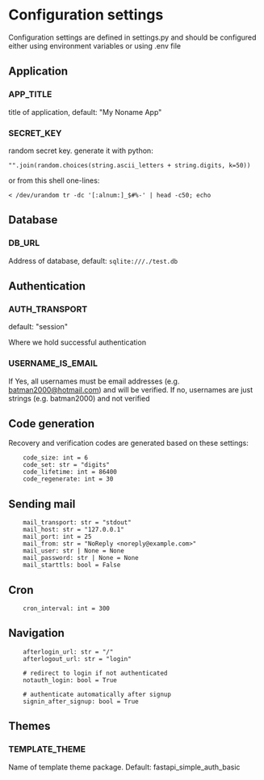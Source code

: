 # Configuration settings

Configuration settings are defined in settings.py and should be configured either using environment variables
or using .env file

## Application
### APP_TITLE
title of application, default: "My Noname App"

### SECRET_KEY
random secret key. generate it with python:
~~~
"".join(random.choices(string.ascii_letters + string.digits, k=50))
~~~

or from this shell one-lines:
~~~
< /dev/urandom tr -dc '[:alnum:]_$#%-' | head -c50; echo
~~~


## Database
### DB_URL
Address of database, default: `sqlite:///./test.db`

## Authentication

### AUTH_TRANSPORT
default: "session"

Where we hold successful authentication

### USERNAME_IS_EMAIL
If Yes, all usernames must be email addresses (e.g. batman2000@hotmail.com) and will be verified.
If no, usernames are just strings (e.g. batman2000) and not verified



## Code generation
Recovery and verification codes are generated based on these settings:
~~~
    code_size: int = 6
    code_set: str = "digits"
    code_lifetime: int = 86400
    code_regenerate: int = 30
~~~


## Sending mail
~~~
    mail_transport: str = "stdout"
    mail_host: str = "127.0.0.1"
    mail_port: int = 25
    mail_from: str = "NoReply <noreply@example.com>"
    mail_user: str | None = None
    mail_password: str | None = None
    mail_starttls: bool = False
~~~

## Cron
~~~
    cron_interval: int = 300
~~~

## Navigation
~~~
    afterlogin_url: str = "/"
    afterlogout_url: str = "login"
    
    # redirect to login if not authenticated
    notauth_login: bool = True

    # authenticate automatically after signup
    signin_after_signup: bool = True
~~~

## Themes
### TEMPLATE_THEME 
Name of template theme package. Default: fastapi_simple_auth_basic

